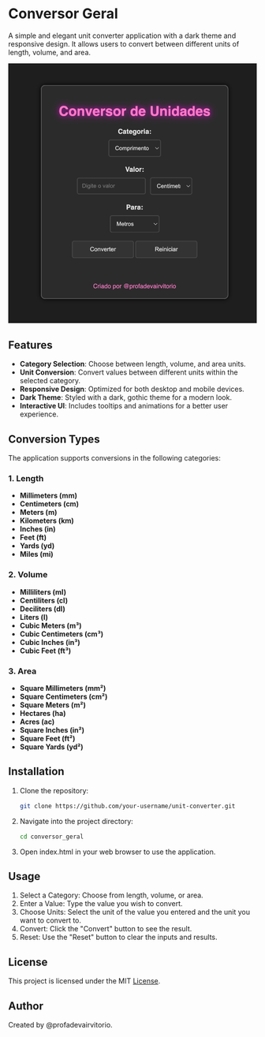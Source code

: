 # Conversor Geral

A simple and elegant unit converter application with a dark theme and responsive design. It allows users to convert between different units of length, volume, and area.

![img.png](img.png)
## Features

- **Category Selection**: Choose between length, volume, and area units.
- **Unit Conversion**: Convert values between different units within the selected category.
- **Responsive Design**: Optimized for both desktop and mobile devices.
- **Dark Theme**: Styled with a dark, gothic theme for a modern look.
- **Interactive UI**: Includes tooltips and animations for a better user experience.

## Conversion Types

The application supports conversions in the following categories:

### 1. **Length**
- **Millimeters (mm)**
- **Centimeters (cm)**
- **Meters (m)**
- **Kilometers (km)**
- **Inches (in)**
- **Feet (ft)**
- **Yards (yd)**
- **Miles (mi)**

### 2. **Volume**
- **Milliliters (ml)**
- **Centiliters (cl)**
- **Deciliters (dl)**
- **Liters (l)**
- **Cubic Meters (m³)**
- **Cubic Centimeters (cm³)**
- **Cubic Inches (in³)**
- **Cubic Feet (ft³)**

### 3. **Area**
- **Square Millimeters (mm²)**
- **Square Centimeters (cm²)**
- **Square Meters (m²)**
- **Hectares (ha)**
- **Acres (ac)**
- **Square Inches (in²)**
- **Square Feet (ft²)**
- **Square Yards (yd²)**

## Installation

1. Clone the repository:
   ```bash
   git clone https://github.com/your-username/unit-converter.git
   ```
2. Navigate into the project directory:
    ```bash
   cd conversor_geral

    ```
3. Open index.html in your web browser to use the application.

## Usage
1. Select a Category: Choose from length, volume, or area.
2. Enter a Value: Type the value you wish to convert.
3. Choose Units: Select the unit of the value you entered and the unit you want to convert to.
4. Convert: Click the "Convert" button to see the result.
5. Reset: Use the "Reset" button to clear the inputs and results.

## License
This project is licensed under the MIT [License](LICENSE).

## Author
Created by @profadevairvitorio.